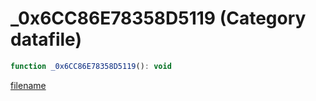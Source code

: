# _0x6CC86E78358D5119 (Category datafile)

```js
function _0x6CC86E78358D5119(): void
```

[filename](_0x6CC86E78358D5119_m.md ':include')